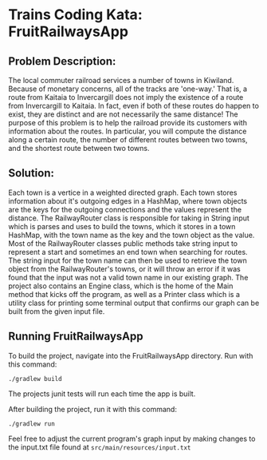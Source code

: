 # Trains Coding Kata: FruitRailwaysApp

## Problem Description:
The local commuter railroad services a number of towns in Kiwiland.
Because of monetary concerns, all of the tracks are 'one-way.' That is,
a route from Kaitaia to Invercargill does not imply the existence of a
route from Invercargill to Kaitaia. In fact, even if both of these routes
do happen to exist, they are distinct and are not necessarily the same
distance!
The purpose of this problem is to help the railroad provide its
customers with information about the routes. In particular, you will
compute the distance along a certain route, the number of different
routes between two towns, and the shortest route between two
towns.

## Solution:
Each town is a vertice in a weighted directed graph. Each town stores information about it's outgoing edges in a HashMap, where town objects are the keys for the outgoing connections and the values represent the distance.  The RailwayRouter class is responsible for taking in String input which is parses and uses to build the towns, which it stores in a town HashMap, with the town name as the key and the town object as the value. Most of the RailwayRouter classes public methods take string input to represent a start and sometimes an end town when searching for routes. The string input for the town name can then be used to retrieve the town object from the RailwayRouter's towns, or it will throw an error if it was found that the input was not a valid town name in our existing graph. The project also contains an Engine class, which is the home of the Main method that kicks off the program, as well as a Printer class which is a utility class for printing some terminal output that confirms our graph can be built from the given input file. 

## Running FruitRailwaysApp

To build the project, navigate into the FruitRailwaysApp directory. Run with this command:
```
./gradlew build
```
The projects junit tests will run each time the app is built.

After building the project, run it with this command:

```
./gradlew run
```

Feel free to adjust the current program's graph input by making changes to the input.txt file found at ```src/main/resources/input.txt```

